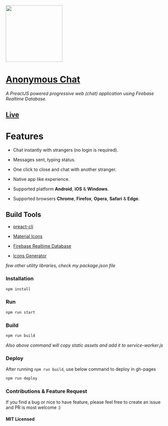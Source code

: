 # <img src="https://raw.githubusercontent.com/gokulkrishh/anonymous-web/preact/assets/icons/android-chrome-512x512.png" width="180px" />

# [Anonymous Chat](https://anonymouschat.in)

*A PreactJS powered progressive web (chat) application using Firebase Realtime Database.*

## [Live](https://anonymouschat.in)

# Features

 - Chat instantly with strangers (no login is required).

 - Messages sent, typing status.

 - One click to close and chat with another stranger.

 - Native app like experience.

 - Supported platform **Android**, **iOS** & **Windows**.

 - Supported browsers **Chrome**, **Firefox**, **Opera**, **Safari** & **Edge**.


## Build Tools

- <a href="https://github.com/developit/preact-cli">preact-cli</a>

- <a href="https://material.io/icons/">Material Icons</a>

- <a href="https://firebase.google.com/docs/web/setup">Firebase Realtime Database</a>

- <a href="http://realfavicongenerator.net/">Icons Generator</a>

*few other utility libraries, check my package.json file*

### Installation

````sh
npm install
````

### Run

````sh
npm run start
````

### Build

````sh
npm run build
````

*Also above command will copy static assets and add it to service-worker.js*

### Deploy

After running `npm run build`, use below command to deploy in gh-pages

````sh
npm run deploy
````

### Contributions & Feature Request

If you find a bug or nice to have feature, please feel free to create an issue and PR is most welcome :)

#### MIT Licensed
